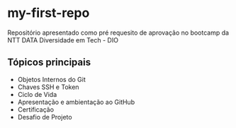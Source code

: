 # my-first-repo
Repositório apresentado como pré requesito de aprovação no bootcamp da NTT DATA Diversidade em Tech - DIO 

## Tópicos principais 
* Objetos Internos do Git
* Chaves SSH e Token 
* Ciclo de Vida 
* Apresentação e ambientação ao GitHub
* Certificação
* Desafio de Projeto